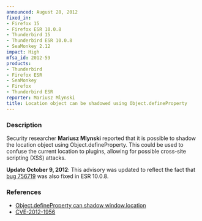 ```yaml
---
announced: August 28, 2012
fixed_in:
- Firefox 15
- Firefox ESR 10.0.8
- Thunderbird 15
- Thunderbird ESR 10.0.8
- SeaMonkey 2.12
impact: High
mfsa_id: 2012-59
products:
- Thunderbird
- Firefox ESR
- SeaMonkey
- Firefox
- Thunderbird ESR
reporter: Mariusz Mlynski
title: Location object can be shadowed using Object.defineProperty
---
```


<h3>Description</h3>

<p>Security researcher <strong>Mariusz Mlynski</strong> reported that it is possible to shadow the location object using Object.defineProperty. This could be used to confuse the current location to plugins, allowing for possible cross-site scripting (XSS) attacks.
</p>

<p><strong>Update October 9, 2012</strong>: This advisory was updated to reflect the fact that <a href="&lt;a href=" https:="">bug 756719</a> was also fixed in ESR 10.0.8.


</p><h3>References</h3>

<ul>
  <li><a href="https://bugzilla.mozilla.org/show_bug.cgi?id=756719">
      Object.defineProperty can shadow window.location</a></li>
  <li><a href="http://cve.mitre.org/cgi-bin/cvename.cgi?name=CVE-2012-1956" class="ex-ref">CVE-2012-1956</a></li>
</ul>



